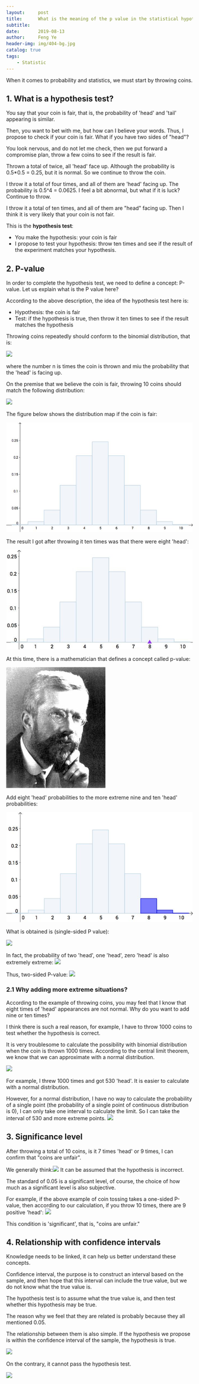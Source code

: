 ```yaml
---
layout:     post
title:      What is the meaning of the p value in the statistical hypothesis test?
subtitle:   
date:       2019-08-13
author:     Feng Ye
header-img: img/404-bg.jpg
catalog: true
tags:
    - Statistic
---
```


When it comes to probability and statistics, we must start by throwing coins. 

## 1. What is a hypothesis test?

You say that your coin is fair, that is, the probability of 'head' and 'tail' appearing is similar.

Then, you want to bet with me, but how can I believe your words. Thus, I propose to check if your coin is fair. What if you have two sides of "head"? 

You look nervous, and do not let me check, then we put forward a compromise plan, throw a few coins to see if the result is fair.

Thrown a total of twice, all 'head' face up. Although the probability is 0.5*0.5 = 0.25, but it is normal. So we continue to throw the coin.

I throw it a total of four times, and all of them are 'head' facing up. The probability is 0.5^4 = 0.0625. I feel a bit abnormal, but what if it is luck? 
Continue to throw.

I throw it a total of ten times, and all of them are "head" facing up. Then I think it is very likely that your coin is not fair.

This is the **hypothesis test**:
- You make the hypothesis: your coin is fair
- I propose to test your hypothesis: throw ten times and see if the result of the experiment matches your hypothesis.

## 2. P-value
In order to complete the hypothesis test, we need to define a concept: P-value. 
Let us explain what is the P value here?

According to the above description, the idea of ​​the hypothesis test here is:
- Hypothesis: the coin is fair
- Test: if the hypothesis is true, then throw it ten times to see if the result matches the hypothesis

Throwing coins repeatedly should conform to the binomial distribution, that is:

![](https://www.zhihu.com/equation?tex=X%5Csim+B%28n%2C%5Cmu+%29%5C%5C)

where the number n is times the coin is thrown and miu the probability that the 'head' is facing up.

On the premise that we believe the coin is fair, throwing 10 coins should match the following distribution:

![](https://www.zhihu.com/equation?tex=X%5Csim+B%2810%2C+0.5%29%5C%5C)

The figure below shows the distribution map if the coin is fair:

![](/img/in-post/Pvalue/bn2.jpg)

The result I got after throwing it ten times was that there were eight 'head':

![](/img/in-post/Pvalue/bn3.jpg)

At this time, there is a mathematician that defines a concept called p-value:

![](/img/in-post/Pvalue/bn4.jpg)

Add eight 'head' probabilities to the more extreme nine and ten 'head' probabilities:

![](/img/in-post/Pvalue/bn5.jpg)

What is obtained is (single-sided P value):

![](https://www.zhihu.com/equation?tex=%5Ctext+%7Bp-value%7D%3DP%288%5Cleq+X%5Cleq+10%29%3D0.05%5C%5C)

In fact, the probability of two 'head', one 'head', zero 'head' is also extremely extreme:
![](https://pic2.zhimg.com/50/v2-f3e94c81ba5e5e9b460628d245735bc9_hd.jpg)

Thus, two-sided P-value:
![](https://www.zhihu.com/equation?tex=%5Ctext+%7Bp-value%7D%3DP%280%5Cleq+X%5Cleq+2%29%2BP%288%5Cleq+X%5Cleq+10%29%3D0.1%5C%5C)

### 2.1 Why adding more extreme situations? ###

According to the example of throwing coins, you may feel that I know that eight times of 'head' appearances are not normal. Why do you want to add nine or ten times?

I think there is such a real reason, for example, I have to throw 1000 coins to test whether the hypothesis is correct.

It is very troublesome to calculate the possibility with binomial distribution when the coin is thrown 1000 times. According to the central limit theorem, we know that we can approximate with a normal distribution.

![](https://pic2.zhimg.com/80/v2-a3570c77ffb6c1459cf84ed22d89992d_hd.jpg)

For example, I threw 1000 times and got 530 'head'. It is easier to calculate with a normal distribution.

However, for a normal distribution, I have no way to calculate the probability of a single point (the probability of a single point of continuous distribution is 0), I can only take one interval to calculate the limit. So I can take the interval of 530 and more extreme points.
![](https://pic4.zhimg.com/80/v2-1edee362d8d7c580de010ee7dca8fc6b_hd.jpg)

## 3. Significance level

After throwing a total of 10 coins, is it 7 times 'head' or 9 times, I can confirm that "coins are unfair".

We generally think:![](https://www.zhihu.com/equation?tex=%5Ctext+%7Bp-value%7D%5Cleq+0.05%5C%5C)
It can be assumed that the hypothesis is incorrect.

The standard of 0.05 is a significant level, of course, the choice of how much as a significant level is also subjective.

For example, if the above example of coin tossing takes a one-sided P-value, then according to our calculation, if you throw 10 times, there are 9 positive 'head':
![](https://www.zhihu.com/equation?tex=%5Ctext+%7Bp-value%7D%3DP%289%5Cleq+X%5Cleq+10%29%3D0.01%5Cleq+0.05%5C%5C)

This condition is 'significant', that is, "coins are unfair."

## 4. Relationship with confidence intervals

Knowledge needs to be linked, it can help us better understand these concepts.

Confidence interval, the purpose is to construct an interval based on the sample, and then hope that this interval can include the true value, but we do not know what the true value is.

The hypothesis test is to assume what the true value is, and then test whether this hypothesis may be true.

The reason why we feel that they are related is probably because they all mentioned 0.05.

The relationship between them is also simple. If the hypothesis we propose is within the confidence interval of the sample, the hypothesis is true.

![](https://pic1.zhimg.com/80/v2-6704ace6b06b1ebe0356ca5c23bdae18_hd.jpg)

On the contrary, it cannot pass the hypothesis test.

![](https://pic3.zhimg.com/80/v2-64103ea87cbd4d54e046bc164832032d_hd.jpg)

